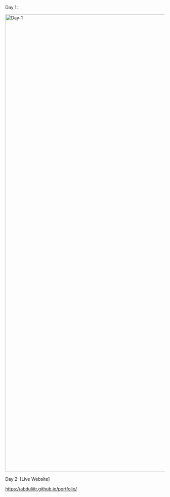 Day 1:

<img width="1440" alt="Day-1" src="https://github.com/Abduliitr/portfolio/assets/43092512/dfd97f3f-3f67-42bb-bad4-636155d04897">


Day 2: [Live Website]

https://abduliitr.github.io/portfolio/ 
